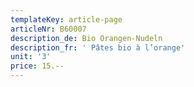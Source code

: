 ```yaml
---
templateKey: article-page
articleNr: B60007
description_de: Bio Orangen-Nudeln
description_fr: ' Pâtes bio à l’orange'
unit: '3'
price: 15.--
---
```


